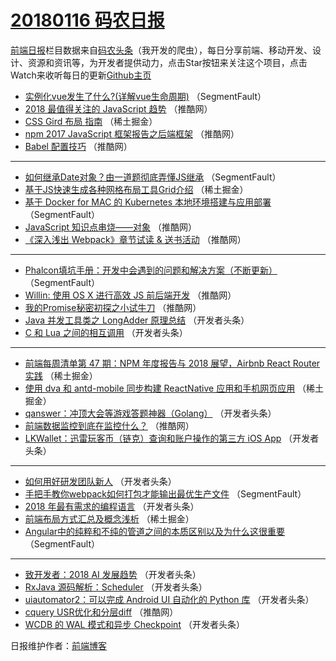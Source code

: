 # [20180116 码农日报](http://hao.caibaojian.com/date/2018/01/16)

[前端日报](http://caibaojian.com/c/news)栏目数据来自[码农头条](http://hao.caibaojian.com/)（我开发的爬虫），每日分享前端、移动开发、设计、资源和资讯等，为开发者提供动力，点击Star按钮来关注这个项目，点击Watch来收听每日的更新[Github主页](https://github.com/kujian/frontendDaily)
* [实例化vue发生了什么?(详解vue生命周期)](http://hao.caibaojian.com/62698.html) （SegmentFault）
* [2018 最值得关注的 JavaScript 趋势](http://hao.caibaojian.com/62707.html) （推酷网）
* [CSS Gird 布局 指南](http://hao.caibaojian.com/62736.html) （稀土掘金）
* [npm 2017 JavaScript 框架报告之后端框架](http://hao.caibaojian.com/62717.html) （推酷网）
* [Babel 配置技巧](http://hao.caibaojian.com/62701.html) （推酷网）

***
* [如何继承Date对象？由一道题彻底弄懂JS继承](http://hao.caibaojian.com/62695.html) （SegmentFault）
* [基于JS快速生成各种网格布局工具Grid介绍](http://hao.caibaojian.com/62735.html) （稀土掘金）
* [基于 Docker for MAC 的 Kubernetes 本地环境搭建与应用部署](http://hao.caibaojian.com/62690.html) （SegmentFault）
* [JavaScript 知识点串烧——对象](http://hao.caibaojian.com/62712.html) （推酷网）
* [《深入浅出 Webpack》章节试读 &amp; 送书活动](http://hao.caibaojian.com/62702.html) （推酷网）

***
* [Phalcon填坑手册：开发中会遇到的问题和解决方案（不断更新）](http://hao.caibaojian.com/62700.html) （SegmentFault）
* [Willin: 使用 OS X 进行高效 JS 前后端开发](http://hao.caibaojian.com/62716.html) （推酷网）
* [我的Promise秘密初探之小试牛刀](http://hao.caibaojian.com/62706.html) （推酷网）
* [Java 并发工具类之 LongAdder 原理总结](http://hao.caibaojian.com/62660.html) （开发者头条）
* [C 和 Lua 之间的相互调用](http://hao.caibaojian.com/62651.html) （开发者头条）

***
* [前端每周清单第 47 期：NPM 年度报告与 2018 展望，Airbnb React Router 实践](http://hao.caibaojian.com/62678.html) （稀土掘金）
* [使用 dva 和 antd-mobile 同步构建 ReactNative 应用和手机网页应用](http://hao.caibaojian.com/62734.html) （稀土掘金）
* [qanswer：冲顶大会等游戏答题神器（Golang）](http://hao.caibaojian.com/62649.html) （开发者头条）
* [前端数据监控到底在监控什么？](http://hao.caibaojian.com/62709.html) （推酷网）
* [LKWallet：迅雷玩客币（链克）查询和账户操作的第三方 iOS App](http://hao.caibaojian.com/62664.html) （开发者头条）

***
* [如何用好研发团队新人](http://hao.caibaojian.com/62652.html) （开发者头条）
* [手把手教你webpack如何打包才能输出最优生产文件](http://hao.caibaojian.com/62691.html) （SegmentFault）
* [2018 年最有需求的编程语言](http://hao.caibaojian.com/62654.html) （开发者头条）
* [前端布局方式汇总及概念浅析](http://hao.caibaojian.com/62679.html) （稀土掘金）
* [Angular中的纯粹和不纯的管道之间的本质区别以及为什么这很重要](http://hao.caibaojian.com/62694.html) （SegmentFault）

***
* [致开发者：2018 AI 发展趋势](http://hao.caibaojian.com/62657.html) （开发者头条）
* [RxJava 源码解析：Scheduler](http://hao.caibaojian.com/62658.html) （开发者头条）
* [uiautomator2：可以完成 Android UI 自动化的 Python 库](http://hao.caibaojian.com/62659.html) （开发者头条）
* [cquery USR优化和分层diff](http://hao.caibaojian.com/62708.html) （推酷网）
* [WCDB 的 WAL 模式和异步 Checkpoint](http://hao.caibaojian.com/62662.html) （开发者头条）

日报维护作者：[前端博客](http://caibaojian.com/) 